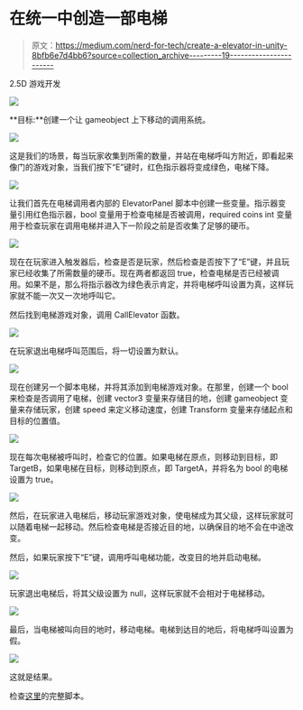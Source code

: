 # 在统一中创造一部电梯

> 原文：<https://medium.com/nerd-for-tech/create-a-elevator-in-unity-8bfb6e7d4bb6?source=collection_archive---------19----------------------->

2.5D 游戏开发

![](img/12a5faa7c0821b41259e16eb8f4e7fc8.png)

**目标:**创建一个让 gameobject 上下移动的调用系统。

![](img/3012504bfd805e40cd4a6d6550cf6514.png)

这是我们的场景，每当玩家收集到所需的数量，并站在电梯呼叫方附近，即看起来像门的游戏对象，当我们按下“E”键时，红色指示器将变成绿色，电梯下降。

![](img/95d5f69dd1c19a86cd0ec0b80efb994d.png)

让我们首先在电梯调用者内部的 ElevatorPanel 脚本中创建一些变量。指示器变量引用红色指示器，bool 变量用于检查电梯是否被调用，required coins int 变量用于检查玩家在调用电梯并进入下一阶段之前是否收集了足够的硬币。

![](img/88f5a4aad60ec794dddbe97d0dfd510c.png)

现在在玩家进入触发器后，检查是否是玩家，然后检查是否按下了“E”键，并且玩家已经收集了所需数量的硬币。现在两者都返回 true，检查电梯是否已经被调用。如果不是，那么将指示器改为绿色表示肯定，并将电梯呼叫设置为真，这样玩家就不能一次又一次地呼叫它。

然后找到电梯游戏对象，调用 CallElevator 函数。

![](img/0a88a9f1b0c2065aa61c2e750f8bc19a.png)

在玩家退出电梯呼叫范围后，将一切设置为默认。

![](img/296e50f1cdf562e7c715ca229b51de1c.png)

现在创建另一个脚本电梯，并将其添加到电梯游戏对象。在那里，创建一个 bool 来检查是否调用了电梯，创建 vector3 变量来存储目的地，创建 gameobject 变量来存储玩家，创建 speed 来定义移动速度，创建 Transform 变量来存储起点和目标的位置值。

![](img/0ee542213e00b5172ffc25b67395a1f4.png)

现在每次电梯被呼叫时，检查它的位置。如果电梯在原点，则移动到目标，即 TargetB，如果电梯在目标，则移动到原点，即 TargetA，并将名为 bool 的电梯设置为 true。

![](img/a2cc8473a66f5883347baca12286d1b1.png)

然后，在玩家进入电梯后，移动玩家游戏对象，使电梯成为其父级，这样玩家就可以随着电梯一起移动。然后检查电梯是否接近目的地，以确保目的地不会在中途改变。

然后，如果玩家按下“E”键，调用呼叫电梯功能，改变目的地并启动电梯。

![](img/e2b66b0f1af690a4a062038f4b142e18.png)

玩家退出电梯后，将其父级设置为 null，这样玩家就不会相对于电梯移动。

![](img/f5227db151ebab9db676d8fbc7f6c94b.png)

最后，当电梯被叫向目的地时，移动电梯。电梯到达目的地后，将电梯呼叫设置为假。

![](img/f35fb0be1f50a2e43eadd1b707b604c4.png)

这就是结果。

检查[这里](https://github.com/ZeusK10/2.5D-Platformer-puzzle)的完整脚本。